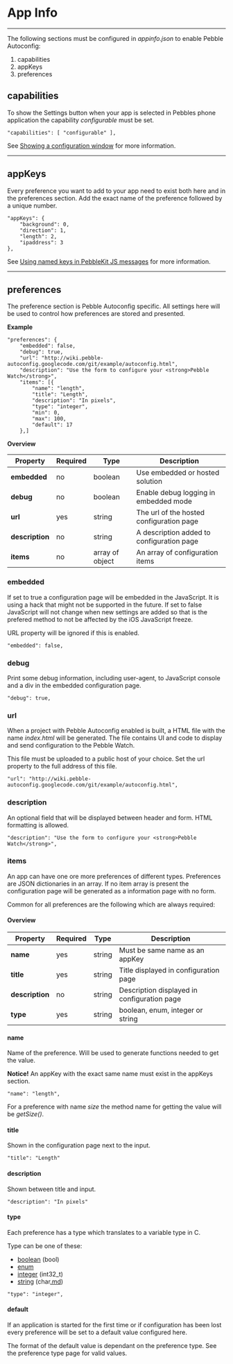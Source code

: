 # App Info #



---


The following sections must be configured in _appinfo.json_ to enable Pebble Autoconfig:

  1. capabilities
  1. appKeys
  1. preferences

## capabilities ##
To show the Settings button when your app is selected in Pebbles phone application the capability _configurable_ must be set.

```
"capabilities": [ "configurable" ],
```

See [Showing a configuration window](http://developer.getpebble.com/2/guides/javascript-guide.html) for more information.


---


## appKeys ##
Every preference you want to add to your app need to exist both here and in the preferences section. Add the exact name of the preference followed by a unique number.

```
"appKeys": {
	"background": 0,
	"direction": 1,
	"length": 2,
	"ipaddress": 3
},
```

See [Using named keys in PebbleKit JS messages](http://developer.getpebble.com/2/guides/javascript-guide.html) for more information.


---


## preferences ##
The preference section is Pebble Autoconfig specific. All settings here will be used to control how preferences are stored and presented.

**Example**
```
"preferences": {
	"embedded": false,
	"debug": true,
	"url": "http://wiki.pebble-autoconfig.googlecode.com/git/example/autoconfig.html",
	"description": "Use the form to configure your <strong>Pebble Watch</strong>",
	"items": [{
		"name": "length",
		"title": "Length",
		"description": "In pixels",
		"type": "integer",
		"min": 0,
		"max": 100,
		"default": 17
	},]
```

**Overview**

| **Property** | **Required** | **Type** | **Description** |
|-------------|-------------|---------|----------------|
| **embedded** | no           | boolean  | Use embedded or hosted solution |
| **debug**    | no           | boolean  | Enable debug logging in embedded mode |
| **url**      | yes          | string   | The url of the hosted configuration page |
| **description** | no           | string   | A description added to configuration page |
| **items**    | no           | array of object | An array of configuration items |


### embedded ###
If set to true a configuration page will be embedded in the JavaScript. It is using a hack that might not be supported in the future. If set to false JavaScript will not change when new settings are added so that is the prefered method to not be affected by the iOS JavaScript freeze.

URL property will be ignored if this is enabled.

```
"embedded": false,
```

### debug ###
Print some debug information, including user-agent, to JavaScript console and a div in the embedded configuration page.

```
"debug": true,
```

### url ###
When a project with Pebble Autoconfig enabled is built, a HTML file with the name _index.html_ will be generated. The file contains UI and code to display and send configuration to the Pebble Watch.

This file must be uploaded to a public host of your choice. Set the url property to the full address of this file.

```
"url": "http://wiki.pebble-autoconfig.googlecode.com/git/example/autoconfig.html",
```

### description ###
An optional field that will be displayed between header and form. HTML formatting is allowed.

```
"description": "Use the form to configure your <strong>Pebble Watch</strong>",
```

### items ###
An app can have one ore more preferences of different types. Preferences are JSON dictionaries in an array. If no item array is present the configuration page will be generated as a information page with no form.

Common for all preferences are the following which are always required:

#### Overview ####

| **Property** | **Required** | **Type** | **Description** |
|-------------|-------------|---------|----------------|
| **name**     | yes          | string   | Must be same name as an appKey |
| **title**    | yes          | string   | Title displayed in configuration page |
| **description** | no           | string   | Description displayed in configuration page |
| **type**     | yes          | string   | boolean, enum, integer or string |

#### name ####
Name of the preference. Will be used to generate functions needed to get the value.

**Notice!** An appKey with the exact same name must exist in the appKeys section.

```
"name": "length",
```

For a preference with name _size_ the method name for getting the value will be _getSize()_.

#### title ####
Shown in the configuration page next to the input.

```
"title": "Length"
```

#### description ####
Shown between title and input.

```
"description": "In pixels"
```

#### type ####
Each preference has a type which translates to a variable type in C.

Type can be one of these:

  * [boolean](Boolean.md) (bool)
  * [enum](Enum.md)
  * [integer](Integer.md) (int32\_t)
  * [string](String.md) (char[.md](.md))

```
"type": "integer",
```

#### default ####
If an application is started for the first time or if configuration has been lost every preference will be set to a default value configured here.

The format of the default value is dependant on the preference type. See the preference type page for valid values.
